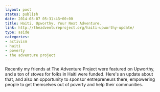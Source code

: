 ```yaml
---
layout: post
status: publish
date: 2014-03-07 05:31:43+00:00
title: Haiti. Upworthy. Your Next Adventure.
link: http://theadventureproject.org/haiti-upworthy-update/
type: aside
categories:
- activism
- haiti
- poverty
- the adventure project
---
```


Recently my friends at The Adventure Project were featured on Upworthy, and a ton of stoves for folks in Haiti were funded. Here's an update about that, and also an opportunity to sponsor entrepreneurs there, empowering people to get themselves out of poverty and help their communities.



